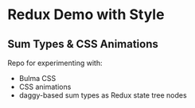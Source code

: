 # Redux Demo with Style

## Sum Types & CSS Animations

Repo for experimenting with:

* Bulma CSS
* CSS animations
* daggy-based sum types as Redux state tree nodes

